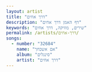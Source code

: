 ```yaml
---
layout: artist
title: "דרך אחים"
description: "דף האמן דרך אחים"
keywords: "שירים, מוזיקה, דרך אחים"
permalink: /artists/דרך-אחים/
songs:
  - number: "32684"
    name: "אם אשכחך"
    album: "סינגלים"
    artist: "דרך אחים"
---
```

